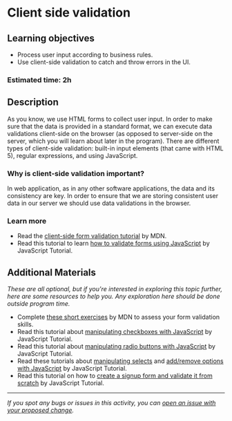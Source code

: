 # Client side validation

## Learning objectives

- Process user input according to business rules.
- Use client-side validation to catch and throw errors in the UI.

### Estimated time: 2h

## Description

As you know, we use HTML forms to collect user input. In order to make sure that the data is provided in a standard format, we can execute data validations client-side on the browser (as opposed to server-side on the server, which you will learn about later in the program). There are different types of client-side validation: built-in input elements (that came with HTML 5), regular expressions, and using JavaScript.

### Why is client-side validation important?

In web application, as in any other software applications, the data and its consistency are key. In order to ensure that we are storing consistent user data in our server we should use data validations in the browser.

### Learn more
- Read the [client-side form validation tutorial](https://developer.mozilla.org/en-US/docs/Learn/Forms/Form_validation) by MDN.
- Read this tutorial to learn [how to validate forms using JavaScript](https://www.javascripttutorial.net/javascript-dom/javascript-form/) by JavaScript Tutorial.

## Additional Materials

*These are all optional, but if you're interested in exploring this topic further, here are some resources to help you. Any exploration here should be done outside program time.*
- Complete  [these short exercises](https://developer.mozilla.org/en-US/docs/Learn/Forms/Test_your_skills:_Form_validation) by MDN to assess your form validation skills.
- Read this tutorial about [manipulating checkboxes with JavaScript](https://www.javascripttutorial.net/javascript-dom/javascript-checkbox/) by JavaScript Tutorial.
- Read this tutorial about [manipulating radio buttons with JavaScript](https://www.javascripttutorial.net/javascript-dom/javascript-radio-button/) by JavaScript Tutorial.
- Read these tutorials about [manipulating selects](https://www.javascripttutorial.net/javascript-dom/javascript-select-box/) and [add/remove options with JavaScript](https://www.javascripttutorial.net/javascript-dom/javascript-add-remove-options/) by JavaScript Tutorial.
- Read this tutorial on how to [create a signup form and validate it from scratch](https://www.javascripttutorial.net/javascript-dom/javascript-form-validation/) by JavaScript Tutorial.

------

_If you spot any bugs or issues in this activity, you can [open an issue with your proposed change](https://github.com/microverseinc/curriculum-transversal-skills/blob/main/git-github/articles/open_issue.md)._